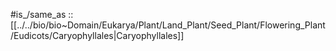 
#is_/same_as :: [[../../bio/bio~Domain/Eukarya/Plant/Land_Plant/Seed_Plant/Flowering_Plant/Eudicots/Caryophyllales|Caryophyllales]] 

